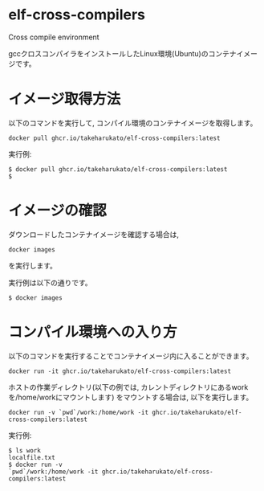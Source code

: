 # elf-cross-compilers
Cross compile environment

gccクロスコンパイラをインストールしたLinux環境(Ubuntu)のコンテナイメージです。

# イメージ取得方法

以下のコマンドを実行して, コンパイル環境のコンテナイメージを取得します。

```
docker pull ghcr.io/takeharukato/elf-cross-compilers:latest
```

実行例:
```
$ docker pull ghcr.io/takeharukato/elf-cross-compilers:latest
$
```

# イメージの確認

ダウンロードしたコンテナイメージを確認する場合は,

```
docker images
```

を実行します。

実行例は以下の通りです。
```
$ docker images
```
# コンパイル環境への入り方

以下のコマンドを実行することでコンテナイメージ内に入ることができます。

```
docker run -it ghcr.io/takeharukato/elf-cross-compilers:latest
```

ホストの作業ディレクトリ(以下の例では, カレントディレクトリにあるwork
を/home/workにマウントします) をマウントする場合は, 以下を実行します。

```
docker run -v `pwd`/work:/home/work -it ghcr.io/takeharukato/elf-cross-compilers:latest
```

実行例:

```
$ ls work
localfile.txt
$ docker run -v
`pwd`/work:/home/work -it ghcr.io/takeharukato/elf-cross-compilers:latest
```
